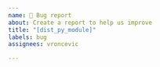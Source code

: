 ```yaml
---
name: 🐛 Bug report
about: Create a report to help us improve
title: "[dist_py_module]"
labels: bug
assignees: vroncevic

---
```



